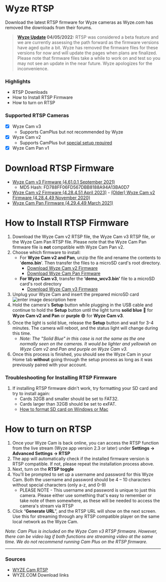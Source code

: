 # Wyze RTSP

Download the latest RTSP firmware for Wyze cameras as Wyze.com has removed the downloads from their forums.
> **[Wyze Update](https://support.wyze.com/hc/en-us/articles/360026245231-Wyze-Cam-RTSP) 04/05/2022:** RTSP was considered a beta feature and we are currently assessing the path forward as the firmware versions have aged quite a bit. Wyze has removed the firmware files for these versions for now and will update the pages when plans are finalized. Please note that firmware files take a while to work on and test so you may not see an update in the near future. Wyze apologizes for the inconvenience.

### Highlights
- RTSP Downloads
- How to Install RTSP Firmware
- How to turn on RTSP


### Supported RTSP Cameras

 - [x] Wyze Cam v3
	 - Supports CamPlus but not recommended by Wyze
 - [x] Wyze Cam v2
	 - Supports CamPlus but [special setup required](https://github.com/Lukejb14/Wyze-RTSP/wiki/v2-Cam-Plus-and-RTSP)
 - [x] Wyze Cam Pan v1

# Download RTSP Firmware
- [Wyze Cam v3 Firmware (4.61.0.1 September 2021)](https://github.com/Lukejb14/Wyze-RTSP/blob/main/RTSP_Firmware_Downloads/demo_wcv3.bin)
	- MD5 Hash:  FD788FF06FD567DBB8188A94A13BA0D7
- [Wyze Cam v2 Firmware (4.28.4.51 April 2023)](https://github.com/Lukejb14/Wyze-RTSP/blob/main/RTSP_Firmware_Downloads/demo_4.28.4.51.bin)
       - [(Older) Wyze Cam v2 Firmware (4.28.4.49 November 2020)](https://github.com/Lukejb14/Wyze-RTSP/blob/main/RTSP_Firmware_Downloads/demo_v2_rtsp_4.28.4.49.bin)
-  [Wyze Cam Pan Firmware (4.29.4.49 March 2021)](https://github.com/Lukejb14/Wyze-RTSP/blob/main/RTSP_Firmware_Downloads/demo_Pan_rtsp_4.29.4.49.bin)
# How to Install RTSP Firmware

 1. Download the Wyze Cam v2 RTSP file, the Wyze Cam v3 RTSP file, or the Wyze Cam Pan RTSP file. Please note that the Wyze Cam Pan firmware file is **not**  compatible with Wyze Cam Pan v2.
 2. Choose which firmware to install:
	 - For **Wyze Cam v2 and Pan**, unzip the file and rename the contents to '**demo.bin**'. Then transfer the files to a microSD card's root directory.
		 - [Download Wyze Cam v2 Firmware](https://github.com/Lukejb14/Wyze-RTSP/blob/main/RTSP_Firmware_Downloads/demo_v2_rtsp_4.28.4.49.bin)
		 - [Download Wyze Cam Pan Firmware](https://github.com/Lukejb14/Wyze-RTSP/blob/main/RTSP_Firmware_Downloads/demo_Pan_rtsp_4.29.4.49.bin)
	 - **For Wyze Cam v3**, transfer the **‘demo_wcv3.bin’** file to a microSD card's root directory
		 - [Download Wyze Cam v3 Firmware](https://github.com/Lukejb14/Wyze-RTSP/blob/main/RTSP_Firmware_Downloads/demo_wcv3.bin)
3. Unplug your Wyze Cam and insert the prepared microSD card ![enter image description here](https://support.wyze.com/hc/article_attachments/360042364711/microSD__1_.png)
4. Hold the camera's **Setup** button while plugging in the USB cable and continue to hold the **Setup** button until the light turns **solid blue** 🔵 for **Wyze Cam v2 and Pan** or **purple** 🟣 for **Wyze Cam v3**.
5. Once the light is solid blue, release the **Setup** button and wait for 3-4 minutes. The camera will reboot, and the status light will change during this time.  
	- _Note: The "Solid Blue" in this case is not the same as the one normally seen on the cameras. It would be lighter and yellowish on Wyze Cam v2 and Pan and purple on Wyze Cam v3._
6. Once this process is finished, you should see the Wyze Cam in your Home tab **without** going through the setup process as long as it was previously paired with your account.

### Troubleshooting for Installing RTSP Firmware
1. If installing RTSP firmware didn't work, try formatting your SD card and try to install again:
	- Cards 32GB and smaller should be set to FAT32.
	- Cards larger than 32GB should be set to exFAT.
	- [How to format SD card on Windows or Mac](https://support.wyze.com/hc/en-us/articles/360031488091-How-to-Format-your-microSD-card)

# How to turn on RTSP

1.  Once your Wyze Cam is back online, you can access the RTSP function from the live stream (Wyze app version 2.3 or later) under  **Settings -> Advanced Settings -> RTSP**
2.  The app will automatically check if the installed firmware version is RTSP compatible. If not, please repeat the installation process above.
3.  Next, turn on the  **RTSP toggle**
4.  You'll be prompted to set up a username and password for this Wyze Cam. Both the username and password should be 4 – 10 characters without special characters (only a-z, and 0-9)
    -   PLEASE NOTE - This username and password is unique to just this camera. Please either use something that's easy to remember or take note of them somewhere, as these will be needed to access the camera's stream via RTSP
5.  Click “**Generate URL**”, and the RTSP URL will show on the next screen. Use this for streaming through any RTSP compatible player on the same local network as the Wyze Cam.

_Note: Cam Plus is included on the Wyze Cam v3 RTSP firmware. However, there can be video lag if both functions are streaming video at the same time. We do not recommend running Cam Plus on the RTSP firmware._

---
### Sources
- [WYZE Cam RTSP](https://support.wyze.com/hc/en-us/articles/360026245231-Wyze-Cam-RTSP) 
- WYZE.COM Download links
